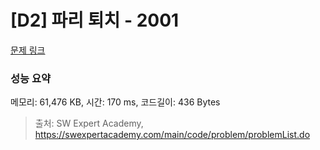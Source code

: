 # [D2] 파리 퇴치 - 2001 

[문제 링크](https://swexpertacademy.com/main/code/problem/problemDetail.do?contestProbId=AV5PzOCKAigDFAUq) 

### 성능 요약

메모리: 61,476 KB, 시간: 170 ms, 코드길이: 436 Bytes



> 출처: SW Expert Academy, https://swexpertacademy.com/main/code/problem/problemList.do